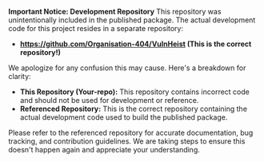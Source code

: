 **Important Notice: Development Repository** This repository was unintentionally included in the published package. The actual development code for this project resides in a separate repository:

- **https://github.com/Organisation-404/VulnHeist (This is the correct repository!)**

We apologize for any confusion this may cause. Here's a breakdown for clarity:

- **This Repository (Your-repo):** This repository contains incorrect code and should not be used for development or reference.
- **Referenced Repository:** This is the correct repository containing the actual development code used to build the published package.

Please refer to the referenced repository for accurate documentation, bug tracking, and contribution guidelines. We are taking steps to ensure this doesn't happen again and appreciate your understanding.
